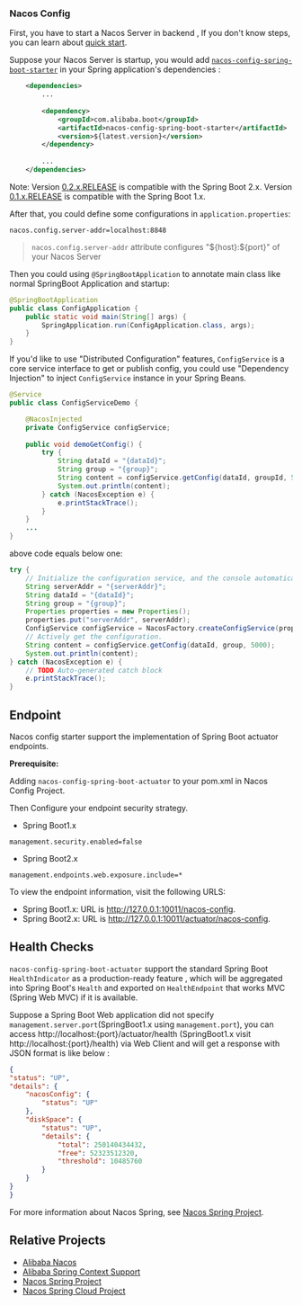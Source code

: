 ### Nacos Config

First, you have to start a Nacos Server in backend , If you don't know steps, you can learn about [quick start](https://nacos.io/en-us/docs/quick-start.html).

Suppose your Nacos Server is startup, you would add [`nacos-config-spring-boot-starter`](nacos-config-spring-boot-starter) in your  Spring application's dependencies :

```xml
    <dependencies>
        ...
        
        <dependency>
            <groupId>com.alibaba.boot</groupId>
            <artifactId>nacos-config-spring-boot-starter</artifactId>
            <version>${latest.version}</version>
        </dependency>
        
        ...
    </dependencies>
```

Note: Version [0.2.x.RELEASE](https://mvnrepository.com/artifact/com.alibaba.boot/nacos-config-spring-boot-starter) is compatible with the Spring Boot 2.x. Version [0.1.x.RELEASE](https://mvnrepository.com/artifact/com.alibaba.boot/nacos-config-spring-boot-starter) is compatible with the Spring Boot 1.x.

After that, you could define some configurations in `application.properties`:
 
```properties
nacos.config.server-addr=localhost:8848
```

> `nacos.config.server-addr` attribute configures "\${host}:${port}" of your Nacos Server

Then you could using `@SpringBootApplication` to annotate main class like normal SpringBoot Application and startup:

```java
@SpringBootApplication
public class ConfigApplication {
    public static void main(String[] args) {
        SpringApplication.run(ConfigApplication.class, args);
    }
}
```

If you'd like to use "Distributed Configuration" features, `ConfigService` is a core service interface to get or publish config, you could use "Dependency Injection" to inject `ConfigService` instance in your Spring Beans.

```java
@Service
public class ConfigServiceDemo {

    @NacosInjected
    private ConfigService configService;
    
    public void demoGetConfig() {
        try {
            String dataId = "{dataId}";
            String group = "{group}";
            String content = configService.getConfig(dataId, groupId, 5000);
        	System.out.println(content);
        } catch (NacosException e) {
            e.printStackTrace();
        }
    }
    ...
}
```

above code equals below one: 

```java
try {
    // Initialize the configuration service, and the console automatically obtains the following parameters through the sample code.
    String serverAddr = "{serverAddr}";
    String dataId = "{dataId}";
    String group = "{group}";
    Properties properties = new Properties();
    properties.put("serverAddr", serverAddr);
    ConfigService configService = NacosFactory.createConfigService(properties);
    // Actively get the configuration.
    String content = configService.getConfig(dataId, group, 5000);
    System.out.println(content);
} catch (NacosException e) {
    // TODO Auto-generated catch block
    e.printStackTrace();
}
```

## Endpoint

Nacos config starter support the implementation of Spring Boot actuator endpoints.

**Prerequisite:**

Adding `nacos-config-spring-boot-actuator` to your pom.xml in Nacos Config Project.

Then Configure your endpoint security strategy.

* Spring Boot1.x 

```properties
management.security.enabled=false
```

* Spring Boot2.x

```properties
management.endpoints.web.exposure.include=*
```

To view the endpoint information, visit the following URLS:

* Spring Boot1.x: URL is http://127.0.0.1:10011/nacos-config.
* Spring Boot2.x: URL is http://127.0.0.1:10011/actuator/nacos-config.

## Health Checks

`nacos-config-spring-boot-actuator` support the standard Spring Boot `HealthIndicator` as a production-ready feature , which will be aggregated into Spring Boot's `Health` and exported on `HealthEndpoint` that works MVC (Spring Web MVC) if it is available.

Suppose a Spring Boot Web application did not specify `management.server.port`(SpringBoot1.x using `management.port`), you can access http://localhost:{port}/actuator/health (SpringBoot1.x visit http://localhost:{port}/health) via Web Client and will get a response with JSON format is like below : 

```json
{
"status": "UP",
"details": {
    "nacosConfig": {
        "status": "UP"
    },
    "diskSpace": {
        "status": "UP",
        "details": {
            "total": 250140434432,
            "free": 52323512320,
            "threshold": 10485760
        }
    }
}
}
```

For more information about Nacos Spring, see [Nacos Spring Project](https://github.com/nacos-group/nacos-spring-project).

## Relative Projects

* [Alibaba Nacos](https://github.com/alibaba/nacos)
* [Alibaba Spring Context Support](https://github.com/alibaba/spring-context-support)
* [Nacos Spring Project](https://github.com/nacos-group/nacos-spring-project)
* [Nacos Spring Cloud Project](https://github.com/spring-cloud-incubator/spring-cloud-alibaba)

